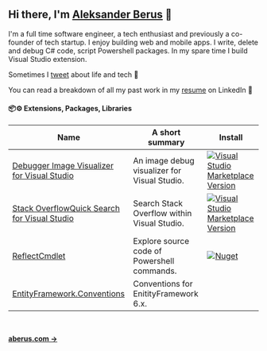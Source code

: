 ## Hi there, I'm [Aleksander Berus](https://aberus.com/) 🦁

I'm a full time software engineer, a tech enthusiast and previously a co-founder of tech startup. 
I enjoy building web and mobile apps. I write, delete and debug C# code, script Powershell packages. In my spare time I build Visual Studio extension.
 

Sometimes I [tweet](https://twitter.com/aberus) about life and tech 💬

You can read a breakdown of all my past work in my [resume](https://www.linkedin.com/in/aberus/) on LinkedIn 💼




#### 📦⚙️ Extensions, Packages, Libraries

| Name                 | A short summary                              | Install   |
| -------------------- | -------------------------------------------- | --------- |
| [Debugger Image Visualizer for Visual Studio](https://github.com/aberus/ImageVisualizer) |  An image debug visualizer for Visual Studio.  | [![Visual Studio Marketplace Version](https://vsmarketplacebadge.apphb.com/version/AleksanderBerus.DebuggerImageVisualizerPreview.svg)](https://marketplace.visualstudio.com/items?itemName=AleksanderBerus.DebuggerImageVisualizerPreview) |
| [Stack OverflowQuick Search for Visual Studio](https://github.com/aberus/StackOverflowQuickLaunch) | Search Stack Overflow within Visual Studio. | [![Visual Studio Marketplace Version](https://vsmarketplacebadge.apphb.com/version/AleksanderBerus.StackOverflowQuickLaunchSearchProvider.svg)](https://marketplace.visualstudio.com/items?itemName=AleksanderBerus.StackOverflowQuickLaunchSearchProvider) | 
| [ReflectCmdlet](https://github.com/aberus/ReflectCmdlet) | Explore source code of Powershell commands. | [![Nuget](https://img.shields.io/powershellgallery/v/ReflectCmdlet)](https://www.powershellgallery.com/packages/ReflectCmdlet/) |
| [EntityFramework.Conventions](https://github.com/aberus/ef6.extensions)   | Conventions for EnitityFramework 6.x.  |  | 


<br>

**[aberus.com →](https://aberus.com/)**

<!--
**aberus/aberus** is a ✨ _special_ ✨ repository because its `README.md` (this file) appears on your GitHub profile.
-->
